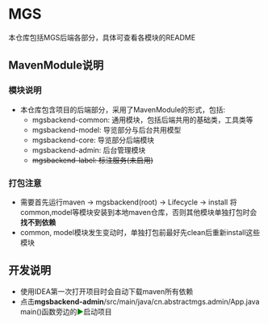 # MGS

本仓库包括MGS后端各部分，具体可查看各模块的README

## MavenModule说明

### 模块说明
- 本仓库包含项目的后端部分，采用了MavenModule的形式，包括:
  - mgsbackend-common: 通用模块，包括后端共用的基础类，工具类等 
  - mgsbackend-model: 导览部分与后台共用模型
  - mgsbackend-core: 导览部分后端模块
  - mgsbackend-admin: 后台管理模块
  - ~~mgsbackend-label: 标注服务(未启用)~~
  
### 打包注意

- 需要首先运行maven -> mgsbackend(root) -> Lifecycle -> install 将common,model等模块安装到本地maven仓库，否则其他模块单独打包时会**找不到依赖**
- common, model模块发生变动时，单独打包前最好先clean后重新install这些模块


## 开发说明

- 使用IDEA第一次打开项目时会自动下载maven所有依赖
- 点击**mgsbackend-admin**/src/main/java/cn.abstractmgs.admin/App.java main()函数旁边的<span style="color:green">▶</span>启动项目
